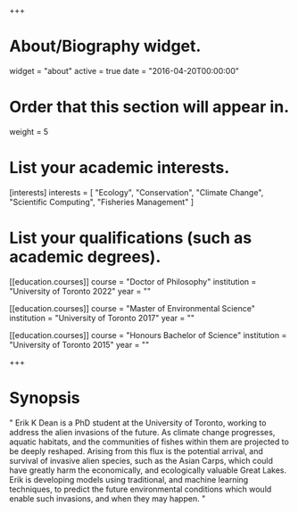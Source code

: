 +++
# About/Biography widget.
widget = "about"
active = true
date = "2016-04-20T00:00:00"

# Order that this section will appear in.
weight = 5

# List your academic interests.
[interests]
  interests = [
    "Ecology",
    "Conservation",
    "Climate Change",
    "Scientific Computing",
    "Fisheries Management"
  ]

# List your qualifications (such as academic degrees).
[[education.courses]]
  course = "Doctor of Philosophy"
  institution = "University of Toronto 2022"
  year = ""

[[education.courses]]
  course = "Master of Environmental Science"
  institution = "University of Toronto 2017"
  year = ""

[[education.courses]]
  course = "Honours Bachelor of Science"
  institution = "University of Toronto 2015"
  year = ""

+++

# Synopsis

" Erik K Dean is a PhD student at the University of Toronto, working to address the alien invasions of the future. As climate change progresses, aquatic habitats, and the communities of fishes within them are projected to be deeply reshaped. Arising from this flux is the potential arrival, and survival of invasive alien species, such as the Asian Carps, which could have  greatly harm the economically, and ecologically valuable Great Lakes. Erik is developing models using traditional, and machine learning techniques, to predict the future environmental conditions which would enable such invasions, and when they may happen. "

